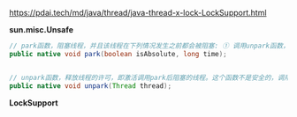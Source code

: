 https://pdai.tech/md/java/thread/java-thread-x-lock-LockSupport.html

**sun.misc.Unsafe**

```java
// park函数，阻塞线程，并且该线程在下列情况发生之前都会被阻塞: ① 调用unpark函数，释放该线程的许可。② 该线程被中断。③ 设置的时间到了。并且，当time为绝对时间时，isAbsolute为true，否则，isAbsolute为false。当time为0时，表示无限等待，直到unpark发生。
public native void park(boolean isAbsolute, long time);


// unpark函数，释放线程的许可，即激活调用park后阻塞的线程。这个函数不是安全的，调用这个函数时要确保线程依旧存活。
public native void unpark(Thread thread);
```



**LockSupport**

